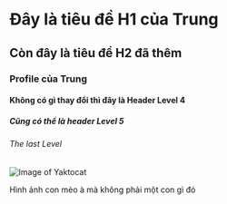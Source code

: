 # Đây là tiêu đề H1 của Trung
## Còn đây là tiêu đề H2 đã thêm
### Profile của Trung
#### Không có gì thay đổi thì đây là Header Level 4
##### Cũng có thể là header Level 5
###### The last Level 

![Image of Yaktocat](https://octodex.github.com/images/yaktocat.png)

Hình ảnh con mèo à mà không phải một con gì đó 
